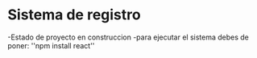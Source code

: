 <h1>Sistema de registro</h1>
-Estado de proyecto en construccion
-para ejecutar el sistema debes de poner:
''npm install react''
